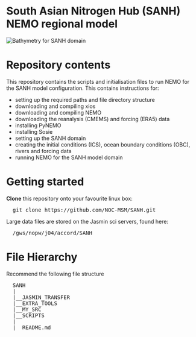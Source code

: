 # South Asian Nitrogen Hub (SANH) NEMO regional model

![Bathymetry for SANH domain](https://github.com/NOC-MSM/SANH/wiki/FIGURES/SANH_bathy.png)


Repository contents
===================

This repository contains the scripts and initialisation files to run NEMO for the SANH model configuration. This contains instructions for:

* setting up the required paths and file directory structure
* downloading and compiling xios
* downloading and compiling NEMO 
* downloading the reanalysis (CMEMS) and forcing (ERA5) data
* installing PyNEMO
* installing Sosie
* setting up the SANH domain
* creating the initial conditions (ICS), ocean boundary conditions (OBC), rivers and forcing data
* running NEMO for the SANH model domain 

Getting started
===============

**Clone** this repository onto your favourite linux box:

<pre>
  git clone https://github.com/NOC-MSM/SANH.git
</pre>

Large data files are stored on the Jasmin sci servers, found here: 

<pre>
  /gws/nopw/j04/accord/SANH
</pre>

File Hierarchy 
==============
Recommend the following file structure

<pre>
  SANH
  |
  |__JASMIN_TRANSFER
  |__EXTRA_TOOLS
  |__MY_SRC
  |__SCRIPTS
  |
  |__README.md
</pre>

 
